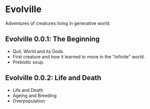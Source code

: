 # Evolville

Adventures of creatures living in generative world.

## Evolville 0.0.1: The Beginning

- Quil, World and its Gods. 
- First creature and how it learned to move in the "infinite" world.
- Prebiotic soup.

## Evolville 0.0.2: Life and Death

- Life and Death
- Ageing and Breeding
- Overpopulation
